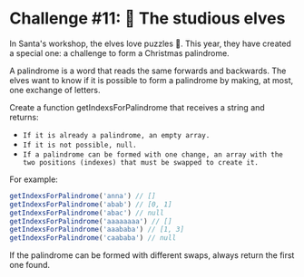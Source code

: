 # Challenge #11: 📖 The studious elves

In Santa's workshop, the elves love puzzles 🧠. This year, they have created a special one: a challenge to form a Christmas palindrome.

A palindrome is a word that reads the same forwards and backwards. The elves want to know if it is possible to form a palindrome by making, at most, one exchange of letters.

Create a function getIndexsForPalindrome that receives a string and returns:

- `If it is already a palindrome, an empty array.`
- `If it is not possible, null.`   
- `If a palindrome can be formed with one change, an array with the two positions (indexes) that must be swapped to create it.`   

For example:
```ts
getIndexsForPalindrome('anna') // []
getIndexsForPalindrome('abab') // [0, 1]
getIndexsForPalindrome('abac') // null
getIndexsForPalindrome('aaaaaaaa') // []
getIndexsForPalindrome('aaababa') // [1, 3]
getIndexsForPalindrome('caababa') // null
```
If the palindrome can be formed with different swaps, always return the first one found.